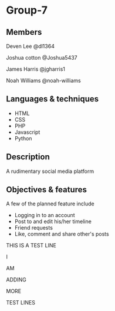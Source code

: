 # Group-7
## Members

Deven Lee        @dl1364

Joshua cotton    @Joshua5437

James Harris     @jgharris1

Noah Williams    @noah-williams

## Languages & techniques
- HTML
- CSS
- PHP
- Javascript
- Python

## Description

A rudimentary social media platform

## Objectives & features

A few of the planned feature include
 
 - Logging in to an account
 - Post to and edit his/her timeline
 - Friend requests
 - Like, comment and share other's posts

THIS IS A TEST LINE

I

AM

ADDING

MORE

TEST LINES